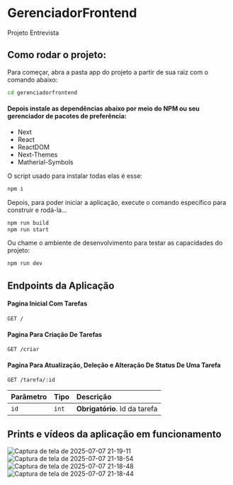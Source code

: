 # GerenciadorFrontend
Projeto Entrevista

## Como rodar o projeto:

Para começar, abra a pasta app do projeto a partir de sua raiz com o comando abaixo:
```bash
cd gerenciadorfrontend
```

#### Depois instale as dependências abaixo por meio do NPM ou seu gerenciador de pacotes de preferência:
- Next
- React
- ReactDOM
- Next-Themes
- Matherial-Symbols

O script usado para instalar todas elas é esse:
```bash
npm i
```

Depois, para poder iniciar a aplicação, execute o comando específico para construir e rodá-la...
```bash
npm run build
npm run start
```

Ou chame o ambiente de desenvolvimento para testar as capacidades do projeto:
```bash
npm run dev
```

## Endpoints da Aplicação

#### Pagina Inicial Com Tarefas

```http
GET /
```

#### Pagina Para Criação De Tarefas

```http
GET /criar
```

#### Pagina Para Atualização, Deleção e Alteração De Status De Uma Tarefa

```http
GET /tarefa/:id
```

| Parâmetro   | Tipo       | Descrição                                                             |
| :---------- | :--------- | :-------------------------------------------------------------------- |
| `id`        | `int`      | **Obrigatório**. Id da tarefa                                         |

## Prints e vídeos da aplicação em funcionamento
![Captura de tela de 2025-07-07 21-19-11](https://github.com/user-attachments/assets/0bf7cafe-9af2-4e40-ab0d-f5651e5f6115)
![Captura de tela de 2025-07-07 21-18-54](https://github.com/user-attachments/assets/d314240b-27d4-49a9-bc6a-2ace99554fd4)
![Captura de tela de 2025-07-07 21-18-48](https://github.com/user-attachments/assets/2829a8c1-c706-444e-9dc2-424d3a7bfecf)
![Captura de tela de 2025-07-07 21-18-44](https://github.com/user-attachments/assets/0e8c6697-aee4-4262-9597-8d10115b53a6)
